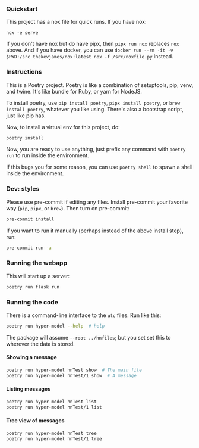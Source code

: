 
### Quickstart

This project has a nox file for quick runs. If you have nox:

```console
nox -e serve
```

If you don't have nox but do have pipx, then `pipx run nox` replaces `nox` above. And if you have docker, you can use `docker run --rm -it -v $PWD:/src thekevjames/nox:latest nox -f /src/noxfile.py` instead.

### Instructions

This is a Poetry project. Poetry is like a combination of setuptools, pip,
venv, and twine.  It's like bundle for Ruby, or yarn for NodeJS.

To install poetry, use `pip install poetry`, `pipx install poetry`, or `brew
install poetry`, whatever you like using. There's also a bootstrap script, just
like pip has.

Now, to install a virtual env for this project, do:

```bash
poetry install
```

Now, you are ready to use anything, just prefix any command with `poetry run`
to run inside the environment.

If this bugs you for some reason, you can use `poetry shell` to spawn a shell
inside the environment.

### Dev: styles

Please use pre-commit if editing any files. Install pre-commit your favorite
way (`pip`, `pipx`, or `brew`). Then turn on pre-commit:

```bash
pre-commit install
```

If you want to run it manually (perhaps instead of the above install step), run:

```bash
pre-commit run -a
```

### Running the webapp

This will start up a server:

```bash
poetry run flask run
```

### Running the code

There is a command-line interface to the `utc` files. Run like this:

```bash
poetry run hyper-model --help  # help
```

The package will assume `--root ../hnfiles`; but you set set this to wherever the data is stored.

#### Showing a message

```bash
poetry run hyper-model hnTest show  # The main file
poetry run hyper-model hnTest/1 show  # A message
```

#### Listing messages

```bash
poetry run hyper-model hnTest list
poetry run hyper-model hnTest/1 list
```


#### Tree view of messages

```bash
poetry run hyper-model hnTest tree
poetry run hyper-model hnTest/1 tree
```
